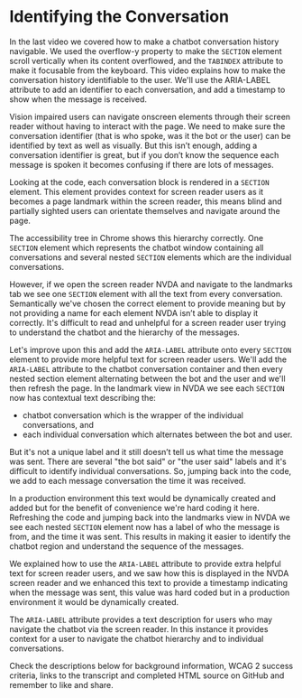 # Identifying the Conversation #
In the last video we covered how to make a chatbot conversation history navigable. We used the overflow-y property to make the `SECTION` element scroll vertically when its content overflowed, and the `TABINDEX` attribute to make it focusable from the keyboard.
This video explains how to make the conversation history identifiable to the user. We'll use the ARIA-LABEL attribute to add an identifier to each conversation, and add a timestamp to show when the message is received.

Vision impaired users can navigate onscreen elements through their screen reader without having to interact with the page. We need to make sure the conversation identifier (that is who spoke, was it the bot or the user) can be identified by text as well as visually. 
But this isn’t enough, adding a conversation identifier is great, but if you don’t know the sequence each message is spoken it becomes confusing if there are lots of messages.

Looking at the code, each conversation block is rendered in a `SECTION` element. This element provides context for screen reader users as it becomes a page landmark within the screen reader, this means blind and partially sighted users can orientate themselves and navigate around the page. 

The accessibility tree in Chrome shows this hierarchy correctly. One `SECTION` element which represents the chatbot window containing all conversations and several nested `SECTION` elements which are the individual conversations. 

However, if we open the screen reader NVDA and navigate to the landmarks tab we see one `SECTION` element with all the text from every conversation. Semantically we've chosen the correct element to provide meaning but by not providing a name for each element NVDA isn’t able to display it correctly. It's difficult to read and unhelpful for a screen reader user trying to understand the chatbot and the hierarchy of the messages.

Let's improve upon this and add the `ARIA-LABEL` attribute onto every `SECTION` element to provide more helpful text for screen reader users. We'll add the `ARIA-LABEL` attribute to the chatbot conversation container and then every nested section element alternating between the bot and the user and we'll then refresh the page. In the landmark view in NVDA we see each `SECTION` now has contextual text describing the:

* chatbot conversation which is the wrapper of the individual conversations, and 
* each individual conversation which alternates between the bot and user.

But it's not a unique label and it still doesn’t tell us what time the message was sent. There are several "the bot said" or "the user said" labels and it's difficult to identify individual conversations. So, jumping back into the code, we add to each message conversation the time it was received. 

In a production environment this text would be dynamically created and added but for the benefit of convenience we're hard coding it here. Refreshing the code and jumping back into the landmarks view in NVDA we see each nested `SECTION` element now has a label of who the message is from, and the time it was sent. This results in making it easier to identify the chatbot region and understand the sequence of the messages.

We explained how to use the `ARIA-LABEL` attribute to provide extra helpful text for screen reader users, and we saw how this is displayed in the NVDA screen reader and we enhanced this text to provide a timestamp indicating when the message was sent, this value was hard coded but in a production environment it would be dynamically created.

The `ARIA-LABEL` attribute provides a text description for users who may navigate the chatbot via the screen reader. In this instance it provides context for a user to navigate the chatbot hierarchy and to individual conversations.

Check the descriptions below for background information, WCAG 2 success criteria, links to the transcript and completed HTML source on GitHub and remember to like and share.

